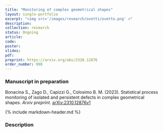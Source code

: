 ```yaml
---
title: "Monitoring of complex geometrical shapes"
layout: single-portfolio
excerpt: "<img src='/images/research/ovetti/ovetto.png' >"
description:
collection: research
status: Ongoing
article: 
code:
poster: 
slides:
pdf:
preprint: https://arxiv.org/abs/2310.12876
order_number: 998
---
```


### Manuscript in preparation
Bonacina S., Zago D., Capizzi G., Colosimo B. M. (2023). Statistical process monitoring of isolated and persistent defects in complex geometrical shapes. *Arxiv preprint*. [arXiv:2310.12876v1](https://arxiv.org/abs/2310.12876v1)

{% include markdown-header.md %}

### Description ###

